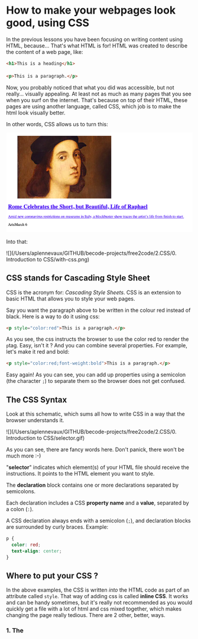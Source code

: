 # How to make your webpages look good, using CSS

In the previous lessons you have been focusing on writing content using HTML, because... That's what HTML is for! HTML was created to describe the content of a web page, like:

```html
<h1>This is a heading</h1>

<p>This is a paragraph.</p>
```

 Now, you probably noticed that what you did was accessible, but not really... visually appealing. At least not as much as many pages that you see when you surf on the internet.  That's because on top of their HTML, these pages are using another language, called CSS, which job is to make the html look visually better.

In other words, CSS allows us to turn this:

![](./without-css.png)

Into that:

![](/Users/aplennevaux/GITHUB/becode-projects/free2code/2.CSS/0. Introduction to CSS/with-css.png)

## CSS stands for Cascading Style Sheet

CSS is the acronym for: *Cascading Style Sheets*. CSS is an extension to basic HTML that allows you to style your web pages.

Say you want the paragraph above to be written in the colour red instead of black. Here is a way to do it using css:

```html
<p style="color:red">This is a paragraph.</p>
```

As you see, the css instructs the browser to use the color red to render the `p`tag.  Easy, isn't it ?
And you can combine several properties. For example, let's make it red and bold:

```html
<p style="color:red;font-weight:bold">This is a paragraph.</p>
```

Easy again! As you can see, you can add up properties using a semicolon (the character `;`) to separate them so the browser does not get confused.

## The CSS Syntax

Look at this schematic, which sums all how to write CSS in a way that the browser understands it.

![](/Users/aplennevaux/GITHUB/becode-projects/free2code/2.CSS/0. Introduction to CSS/selector.gif)

As you can see, there are fancy words here. Don't panick, there won't be much more :-)

"**selector**" indicates which element(s) of your HTML file should receive the instructions. It points to the HTML element you want to style.

The **declaration** block contains one or more declarations separated by semicolons.

Each declaration includes a CSS **property name** and a **value**, separated by a colon (`:`).

A CSS declaration always ends with a semicolon (`;`), and declaration blocks are surrounded by curly braces. Example:

```css
p {
  color: red;
  text-align: center;
}
```

## Where to put your CSS ?

In the above examples, the CSS is written *into* the HTML code as part of an attribute called `style`. That way of adding css is called **inline CSS**. It works and can be handy sometimes, but it's really not recommended as you would quickly get a file with a lot of html and css mixed together, which makes changing the page really tedious. There are 2 other, better, ways.

### 1. The <style> tag

The second, better way to add CSS onto an HTML page is to use an html tag: `<style>`and add your css into it. The above example would then be rewritten like this.

```html
<style>
p {
   font-family: Verdana, Arial, Helvetica, sans-serif;
   font-weight: bold;
   color: #FF0000;
}
</style>
```

Note that, in that case, the CSS instructions have to be above the relevant HTML code, as the browser needs to know how to style the html before it reads the html.

```html
<style>
p {
 font-family: Verdana, Arial, Helvetica, sans-serif;
 font-weight: bold;
 color: #FF0000;
}
</style>
<p>This is a really cool paragraph!</p>
```

There are many, many CSS properties. You don't have to study them or know them by heart. Usually, we tend to use often the same ones so through practice we remember them. And when we don't, we look at the documentation!

### 2. A Seperate file, ending with .css

In the above example we **embed the css code** directly into the page itself. This is fine for smaller projects or in situations where the styles you’re defining will only be used in a single page. But most websites have many pages;  it would be a hassle to have to copy and paste your CSS code into each page.

Besides the fact that you will be cluttering up your pages with the same CSS code, you also find yourself having to edit each of these pages if you want to make a style change. 

Fortunately, you can define/create your CSS styles in a separate file and then link it to the HTML page you want to apply the code to, using the `<link>` tag, which you need to put in the `<head>`tag.

```html
<link href="myFirstStyleSheet.css" rel="stylesheet"  type="text/css">
```

## Working with colours

Colours are a big part of how things look. And we, humans, love colour ! 

There are many millions of colours available in Nature.... Which was quite a challenge to transfer in the digital world of computers.  First, there were only a few colours available, using predefined colour names (like "red", "blue", "beige", "chocolate")... 

### Named colours

A set of standard color names have been defined, letting you use these keywords instead of numeric representations of colors if you choose to do so and there's a keyword representing the exact color you want to use. Color keywords include the standard primary and secondary colors (such as `red`, `blue`, or `orange`), shades of gray (from `black` to `white`, including colors like `darkgray` and `lightgrey`), and a variety of other blended colors including `lightseagreen`, `cornflowerblue`, and `rebeccapurple`.

It's nice to know they exist, but you will feel fastly limited by having only 140 colours.. So let's rather move on to the next way to express colour values...

### The RGB system

Quickly computers became more powerful and able to manipulate millions of different colors, using a mix of the fundamental 3 colours of the screen: Red, Green and Blue, which is known as the "RGB system". 

```css
p{
color: rgb(255, 0, 0);
}
```

This says "I want the maximum of Red (maximum is 255), no green (0), and no blue... Leading to a full bright red color.

This is exactly the same as 

```css
p{
color: red;
}
```

So if, for example, you really want that specific shade of blue that describes the Scottish sky in Spring, then you need to find its correct translation in the RGB system.

```css
p{
color: rgb(0, 182, 255);
}
```

#### Transparency !

You can also use a fourth value, to set the "alpha", which means "transparency" (or "opacity" if you prefer). Its value goes from 0 (totally transparent, the tag would be invisible) to 1 (fully opaque). 

So let's say you want an orange square with 60% transparency, you would do this:

```css
div {
  width: 100px;
  height: 100px;
  background-color: rgb(255, 221, 0,0.6);
}
```

### The Hexadecimal system

For your information, there is yet another way to express the colour values, using the Hexadecimal system. In that system, `red` for example is expressed as `#FF0000`  , `black`is `#000000`and white : `#FFFFFF`.

Hexadecimal system functions from values going from 0 to 9 and continues to A up to F for a total of 16 values. By using 6 Hexadecimal values, you are able to express 256 millions of colours.

The first 2 digits describe the value of Red, the next 2 the values of Green, and the last two the values of Blue.

Just know that it exists and that you will be able to use it if you want. We will not really dig into that in this training.

### Playing with borders

By default, without styling, each tag is rendered as a rectangle which background and borders are **transparent**. It does not have to stay that way!

Here is a visual representation of that rectangle, called the "box model".

![](/Users/aplennevaux/GITHUB/becode-projects/free2code/2.CSS/0. Introduction to CSS/css-block.png)

This image represents how you can play with `border`, `margin`, `padding` to style any HTML tag!

Check this out:

```css
p{
    border-top:1px solid red;
    border-right: 1px solid black;
    border-bottom: 2px dotted green;
    border-left: 2px dashed green;
    padding:10px;
    padding-right:12px;
    background-color: yellow;
}
```

That sure won't look *exactly* pretty, but that's not the concern yet.

As you can see, you can specify each border of the rectangle using 3 parameters: the **thickness** of the line (here, in pixels), the line **type** (`solid`,  `dashed`, `dotted`), and its **colour**.

### Comments in CSS

Comments are used to explain the code, and may help when you edit the source code at a later date.  Comments are **ignored by browsers**.

A CSS comment starts with `/*` and ends with `*/`:

```css
/* This is a single-line comment */
p {
  color: red;
}
```

You can add comments wherever you want in the code:

```css
p {
  color: red;  /* Set text color to red */
}
```

Comments can also span multiple lines:

```css
/* This is
a multi-line
comment */

p {
  color: red;
}
```

# Conclusion: let's practice!

All right that was a lot already. Let's do some exercises! 
